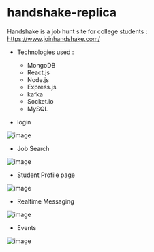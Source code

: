 # handshake-replica

Handshake is a job hunt site for college students : https://www.joinhandshake.com/

- Technologies used : 
  - MongoDB
  - React.js
  - Node.js
  - Express.js
  - kafka
  - Socket.io
  - MySQL

- login

![image](https://user-images.githubusercontent.com/29951473/93938175-b867be00-fcdd-11ea-98dd-80b91de40373.png)

-  Job Search 

![image](https://user-images.githubusercontent.com/29951473/93938209-c4538000-fcdd-11ea-97be-dfe5c65bc915.png)

- Student Profile page

![image](https://user-images.githubusercontent.com/29951473/93938233-d1706f00-fcdd-11ea-914e-a70c86b7c52f.png)

- Realtime Messaging

![image](https://user-images.githubusercontent.com/29951473/93938281-df25f480-fcdd-11ea-8512-92cc43441303.png)

- Events

![image](https://user-images.githubusercontent.com/29951473/93938340-f9f86900-fcdd-11ea-9757-53094da05f90.png)
